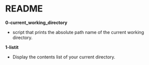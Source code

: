 # README

**0-current_working_directory**
* script that prints the absolute path name of the current working directory.

**1-listit**
* Display the contents list of your current directory.


